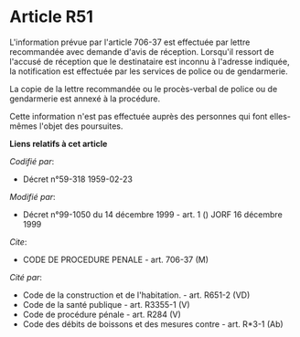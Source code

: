 # Article R51

L'information prévue par l'article 706-37 est effectuée par lettre recommandée avec demande d'avis de réception. Lorsqu'il
ressort de l'accusé de réception que le destinataire est inconnu à l'adresse indiquée, la notification est effectuée par les
services de police ou de gendarmerie.

La copie de la lettre recommandée ou le procès-verbal de police ou de gendarmerie est annexé à la procédure.

Cette information n'est pas effectuée auprès des personnes qui font elles-mêmes l'objet des poursuites.

**Liens relatifs à cet article**

_Codifié par_:

  - Décret n°59-318 1959-02-23

_Modifié par_:

  - Décret n°99-1050 du 14 décembre 1999 - art. 1 () JORF 16 décembre 1999

_Cite_:

  - CODE DE PROCEDURE PENALE - art. 706-37 (M)

_Cité par_:

  - Code de la construction et de l'habitation. - art. R651-2 (VD)
  - Code de la santé publique - art. R3355-1 (V)
  - Code de procédure pénale - art. R284 (V)
  - Code des débits de boissons et des mesures contre  - art. R*3-1 (Ab)

